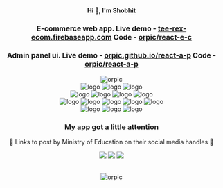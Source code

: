 <h4 align="center">Hi 👋, I'm Shobhit</h4>
<h3 align="center" >E-commerce web app. Live demo - <a href="https://tee-rex-ecom.firebaseapp.com/" >tee-rex-ecom.firebaseapp.com</a> Code - <a href="https://github.com/orpic/react-e-c" >orpic/react-e-c</a></h3>
<h3 align="center" >Admin panel ui. Live demo - <a href="https://orpic.github.io/react-a-p/" >orpic.github.io/react-a-p</a> Code - <a href="https://github.com/orpic/react-a-p" >orpic/react-a-p</a></h3>
<div  align="center"><img src="https://github-readme-stats-sigma-five.vercel.app/api?username=orpic&show_icons=true&theme=great-gatsby&locale=en" alt="orpic" /></div>

<div align="center" >
<img src="https://img.shields.io/badge/React%20JS-61DAFB.svg?style=for-the-badge&logo=React&logoColor=black" alt="logo" />
<img src="https://img.shields.io/badge/React%20Router-cc80ff?style=for-the-badge&logo=react-router&logoColor=white" alt="logo" />
<img src="https://img.shields.io/badge/redux-ffaa77.svg?style=for-the-badge&logo=redux&logoColor=%3F7DF1E" alt="logo" />
</div>
<div align="center">
<img src="https://img.shields.io/badge/HTML5-E34F26.svg?style=for-the-badge&logo=HTML5&logoColor=white" alt="logo" />
<img src="https://img.shields.io/badge/CSS3-1572B6.svg?style=for-the-badge&logo=CSS3&logoColor=white" alt="logo" />
<img src="https://img.shields.io/badge/CSS%20Modules-orange.svg?style=for-the-badge&logo=CSS-Modules&logoColor=white" alt="logo" />
<img src="https://img.shields.io/badge/JavaScript-F7DF1E.svg?style=for-the-badge&logo=JavaScript&logoColor=black" alt="logo" />
</div>
<div align="center">
<img src="https://img.shields.io/badge/GitHub-green.svg?style=for-the-badge&logo=GitHub&logoColor=white" alt="logo" />
<img src="https://img.shields.io/badge/Git-F05032.svg?style=for-the-badge&logo=Git&logoColor=white" alt="logo" />
<img src="https://img.shields.io/badge/github%20actions-%232671E5.svg?style=for-the-badge&logo=githubactions&logoColor=white" alt="logo" />
<img src="https://img.shields.io/badge/Firebase-FFCA28.svg?style=for-the-badge&logo=Firebase&logoColor=black" alt="logo" />
<img src="https://img.shields.io/badge/GitHub%20Pages-red.svg?style=for-the-badge&logo=GitHub-Pages&logoColor=white" alt="logo" />
</div>
<div align="center">
<img src="https://img.shields.io/badge/Tailwind%20CSS-06B6D4.svg?style=for-the-badge&logo=Tailwind-CSS&logoColor=white" alt="logo" />
<img src="https://img.shields.io/badge/Sass-CC6699.svg?style=for-the-badge&logo=Sass&logoColor=white" alt="logo" />
<img src="https://img.shields.io/badge/Framer-0055FF.svg?style=for-the-badge&logo=Framer&logoColor=white" alt="logo" />
</div>

<h3 align="center">My app got a little attention</h3>

<div align="center">🔗 Links to post by Ministry of Education on their social media handles 🔗</div>
<div align="center">

<a href="https://www.facebook.com/816797071666133/posts/3406182552727559" target="_blank" ><img src="https://img.shields.io/badge/Facebook-1877F2.svg?style=badge&logo=Facebook&logoColor=white" /></a> <a href="https://twitter.com/DrRPNishank/status/1281976438590070784" target="_blank" ><img src="https://img.shields.io/badge/Twitter-1DA1F2.svg?style=badge&logo=Twitter&logoColor=white" /></a> <a href="https://www.instagram.com/p/CCfqiKOpTTf/" target="_blank" ><img src="https://img.shields.io/badge/Instagram-E4405F.svg?style=badge&logo=Instagram&logoColor=white" /></a>

</div>
<br>

<div align="center"><img src="https://github-readme-streak-stats.herokuapp.com/?user=orpic&show_icons=true&theme=great-gatsby&locale=en" alt="orpic" /><div>


